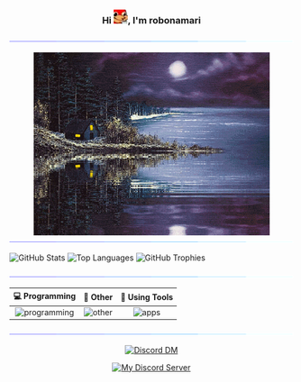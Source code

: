 <h3 align="center">
  Hi
  <img
    src="content/emojis/knuckles-coffee.webp"
    alt="knuckles coffee emoji"
    width="25"
    height="25"
  />, I'm robonamari
</h1>

![separator color bar](content/gifs/color-bar.gif)
<div align="center">
  <img
    align="center"
    src="content/gifs/cabin.gif"
    alt="center"
    width="419"
    height="325"
  />
</div>

<img src="content/gifs/color-bar.gif" alt="separator color bar">

![GitHub Stats](https://github-readme-stats.vercel.app/api?username=robonamari&theme=transparent)
![Top Languages](https://github-readme-stats.vercel.app/api/top-langs/?username=robonamari&theme=transparent)
![GitHub Trophies](https://github-profile-trophy.vercel.app/?username=robonamari&theme=onedark&no-bg=true&no-frame=true)


![separator color bar](content/gifs/color-bar.gif)
<div align="center">

|                          💻 Programming                           |                             🔎 Other                              |                                           🧰 Using Tools                                            |
| :---------------------------------------------------------------: | :---------------------------------------------------------------: | :-------------------------------------------------------------------------------------------------: |
| ![programming](https://skillicons.dev/icons?i=py,html,css,nodejs) | ![other](https://skillicons.dev/icons?i=wordpress,sqlite,bots,md) | ![apps](https://skillicons.dev/icons?i=github,discord,powershell,vscode,cloudflare,workers,windows) |

</div>

![separator color bar](content/gifs/color-bar.gif)

<div align="center">

[![Discord DM](https://discord.c99.nl/widget/theme-3/891673434277445682.png)](https://discordapp.com/users/891673434277445682)

[![My Discord Server](https://discord.com/api/guilds/1044595742259556373/widget.png?style=banner2)](https://discord.gg/XEpFbnqrTq)

</div>
